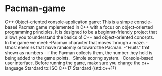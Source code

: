 # Pacman-game
C++ Object-oriented console-application game:
This is a simple console-based Pacman game implemented in C++ with a focus on object-oriented programming principles.
It is designed to be a beginner-friendly project that allows you to understand the basics of C++ and object-oriented concepts.
In the game we meet: 
-Pacman character that moves through a maze.
-Ghost enemies that move randomly or toward the Pacman.
-"Fruits" that shown as numbers - if the Pacman collects them, the number they hold is being added to the game points.
-Simple scoring system.
-Console-based user interface.
Before running the game, make sure you change the c++ language Standard to: ISO C++17 Standard (/std:c++17)


